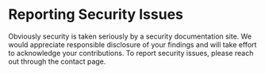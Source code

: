 # Reporting Security Issues

Obviously security is taken seriously by a security documentation site. We would appreciate responsible disclosure of your findings and will take effort to acknowledge your contributions. To report security issues, please reach out through the contact page. 
